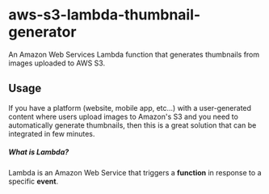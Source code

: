 # aws-s3-lambda-thumbnail-generator
An Amazon Web Services Lambda function that generates thumbnails from images uploaded to AWS S3.

## Usage
If you have a platform (website, mobile app, etc...) with a user-generated content where users upload images to Amazon's S3 and you need to automatically generate thumbnails, then this is a great solution that can be integrated in few minutes.

##### What is Lambda?
Lambda is an Amazon Web Service that triggers a **function** in response to a specific **event**. 
